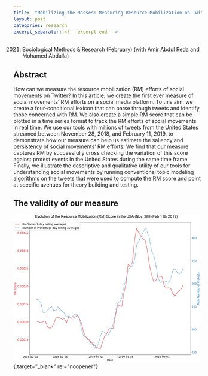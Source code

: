 ```yaml
---
title:  "Mobilizing the Masses: Measuring Resource Mobilization on Twitter"
layout: post
categories: research
excerpt_separator: <!-- excerpt-end -->
---
```

2021. [Sociological Methods & Research](https://journals.sagepub.com/doi/full/10.1177/0049124120986197) (February) (with Amir Abdul Reda and Mohamed Abdalla)

<!-- excerpt-end -->

## Abstract 

How can we measure the resource mobilization (RM) efforts of social movements on Twitter? In this article, we create the first ever measure of social movements’ RM efforts on a social media platform. To this aim, we create a four-conditional lexicon that can parse through tweets and identify those concerned with RM. We also create a simple RM score that can be plotted in a time series format to track the RM efforts of social movements in real time. We use our tools with millions of tweets from the United States streamed between November 28, 2018, and February 11, 2019, to demonstrate how our measure can help us estimate the saliency and persistency of social movements’ RM efforts. We find that our measure captures RM by successfully cross checking the variation of this score against protest events in the United States during the same time frame. Finally, we illustrate the descriptive and qualitative utility of our tools for understanding social movements by running conventional topic modeling algorithms on the tweets that were used to compute the RM score and point at specific avenues for theory building and testing.

## The validity of our measure
 
[![validity](/assets/img/paper-rm-protest.gif)](http://semuhi.github.io/assets/img/paper-rm-protest.gif){:target="_blank" rel="noopener"}   



